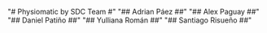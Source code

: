 "# Physiomatic by SDC Team #"
"## Adrian Páez ##"
"## Alex Paguay ##"
"## Daniel Patiño ##"
"## Yulliana Román ##"
"## Santiago Risueño ##"
